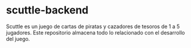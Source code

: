 # scuttle-backend
Scuttle es un juego de cartas de piratas y cazadores de tesoros de 1 a 5 jugadores. Este repositorio almacena todo lo relacionado con el desarrollo del juego.
